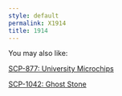 ```yaml
---
style: default
permalink: X1914
title: 1914
---
```

You may also like:

[SCP-877: University Microchips](http://scp-wiki.net/scp-877)

[SCP-1042: Ghost Stone](http://scp-wiki.net/scp-1042)
